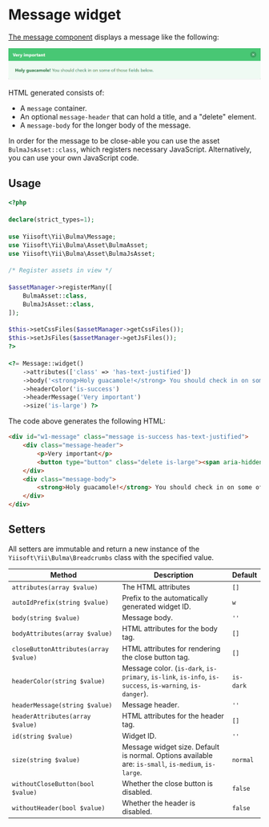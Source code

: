 # Message widget

[The message component](https://bulma.io/documentation/components/message/) displays a message like the following:

<p align="center">
    <img src="images/message.png">
</p>

HTML generated consists of:

- A `message` container.
- An optional `message-header` that can hold a title, and a "delete" element.
- A `message-body` for the longer body of the message.

In order for the message to be close-able you can use the asset `BulmaJsAsset::class`, which registers
necessary JavaScript. Alternatively, you can use your own JavaScript code.

## Usage

```php
<?php

declare(strict_types=1);

use Yiisoft\Yii\Bulma\Message;
use Yiisoft\Yii\Bulma\Asset\BulmaAsset;
use Yiisoft\Yii\Bulma\Asset\BulmaJsAsset;

/* Register assets in view */

$assetManager->registerMany([
    BulmaAsset::class,
    BulmaJsAsset::class,
]);

$this->setCssFiles($assetManager->getCssFiles());
$this->setJsFiles($assetManager->getJsFiles());
?>

<?= Message::widget()
    ->attributes(['class' => 'has-text-justified'])
    ->body('<strong>Holy guacamole!</strong> You should check in on some of those fields below.')
    ->headerColor('is-success')
    ->headerMessage('Very important')
    ->size('is-large') ?>
```

The code above generates the following HTML:

```html
<div id="w1-message" class="message is-success has-text-justified">
    <div class="message-header">
        <p>Very important</p>
        <button type="button" class="delete is-large"><span aria-hidden="true">&times;</span></button>
    </div>
    <div class="message-body">
        <strong>Holy guacamole!</strong> You should check in on some of those fields below.
    </div>
</div>
```

## Setters

All setters are immutable and return a new instance of the `Yiisoft\Yii\Bulma\Breadcrumbs` class with the specified value.

Method | Description | Default
-------|-------------|---------
`attributes(array $value)` | The HTML attributes | `[]`
`autoIdPrefix(string $value)` | Prefix to the automatically generated widget ID. | `w`
`body(string $value)` | Message body. | `''`
`bodyAttributes(array $value)` | HTML attributes for the body tag. | `[]`
`closeButtonAttributes(array $value)`| HTML attributes for rendering the close button tag. | `[]`
`headerColor(string $value)` | Message color. (`is-dark`, `is-primary`, `is-link`, `is-info`, `is-success`, `is-warning`, `is-danger`). | `is-dark`
`headerMessage(string $value)` | Message header. | `''`
`headerAttributes(array $value)` | HTML attributes for the header tag. | `[]`
`id(string $value)` | Widget ID. | `''`
`size(string $value)` | Message widget size. Default is normal. Options available are: `is-small`, `is-medium`, `is-large`.  | `normal`
`withoutCloseButton(bool $value)` | Whether the close button is disabled. | `false`
`withoutHeader(bool $value)` | Whether the header is disabled. | `false`
